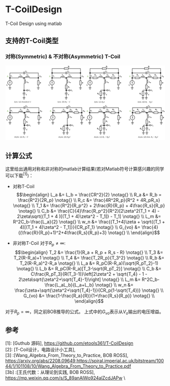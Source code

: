 # T-CoilDesign
T-Coil Design using matlab

## 支持的T-Coil类型
### 对称(Symmetric) & 不对称(Asymmetric) T-Coil
![对称和非对称T-Coil](src/T_Coil_Bob.png)

## 计算公式
这里给出通用对称和非对称的matlab计算结果(若对Matlab符号计算感兴趣的同学可以下载$^{[1]}$)：

- 对称T-Coil
$$\begin{align}
L_a &= L_b = \frac{CR^2}{2} \notag{} \\
R_a &= R_b = \frac{R^2}{2R_p} \notag{} \\
R_c &= \frac{4R^2R_p}{R^2 + 4R_pR_s} \notag{} \\
T_1 &= \frac{R^2}{R_p^2} + 2\frac{R}{R_p} + 4\frac{R_s}{R_p} \notag{} \\
C_b &= \frac{C}{4}\frac{R_p^2}{R^2}[2\zeta^2(T_1 + 4) - 2\zeta\sqrt{(T_1 + 4 )[(T_1 + 4)\zeta^2 - T_1]} - T_1] \notag{} \\
L_m &=  R^2C_b-\frac{L_a}{2} \notag{} \\
w_n &= \frac{(T_1+4)\zeta + \sqrt{(T_1 + 4)[(T_1 + 4)\zeta^2  - T_1]}}{CR_pT_1} \notag{} \\
G_{vo} &=  \frac{4}{(\frac{R}{R_p}+1)^2+4\frac{R_s}{R_p}+3} \notag{} \\
\end{align}$$

- 非对称T-Coil
对于$R_p \neq \infty$:
$$\begin{align}
T_2 &= \frac{1}{R_a + R_p + R_s - R} \notag{} \\
T_3 &= T_2(R-R_a)+1 \notag{} \\
T_4 &= \frac{T_2R_p}{T_3^2} \notag{} \\
R_b &=  T_2(R-R_a)^2-R_a \notag{} \\
L_a &= R_pC(R-R_a)(\sqrt{R_pT_2}-1) \notag{} \\
L_b &= R_pC(R-R_a)[T_3-\sqrt{R_pT_2}] \notag{} \\
C_b &= C\frac{R_pT_3}{R(T_3-1)}\left[2\zeta^2  + \sqrt{T_4} - 1 - 2\zeta\sqrt{\zeta^2+\sqrt{T_4}-1}\right] \notag{} \\
L_m &=  R^2C_b-\frac{L_aL_b}{L_a+L_b} \notag{} \\
w_n &= \frac{\zeta+\sqrt{\zeta^2+\sqrt{T_4}-1}}{CR_p(1-\sqrt{T_4})} \notag{} \\
G_{vo} &=  \frac{1-\frac{R_a}{R}}{1+\frac{R_s}{R_p}} \notag{} \\
\end{align}$$

对于$R_p = \infty$，同之前BOB推导的公式。
上式中的$G_{vo}$表示从$V_o$输出的电压增益。

## 参考

[1]: [Guthub 源码], https://github.com/etools361/T-CoilDesign \
[2]: [T-Coil设计，电路设计小工具],  \
[3] :[Wang_Algebra_From_Theory_to_Practice, BOB ROSS], https://arxiv.org/abs/2208.09649,https://spiral.imperial.ac.uk/bitstream/10044/1/101108/10/Wang_Algebra_From_Theory_to_Practice.pdf \
[3b] :[王氏代数：从理论到实践, BOB ROSS], https://mp.weixin.qq.com/s/S_89anAlWo924alZcdJAPw \

